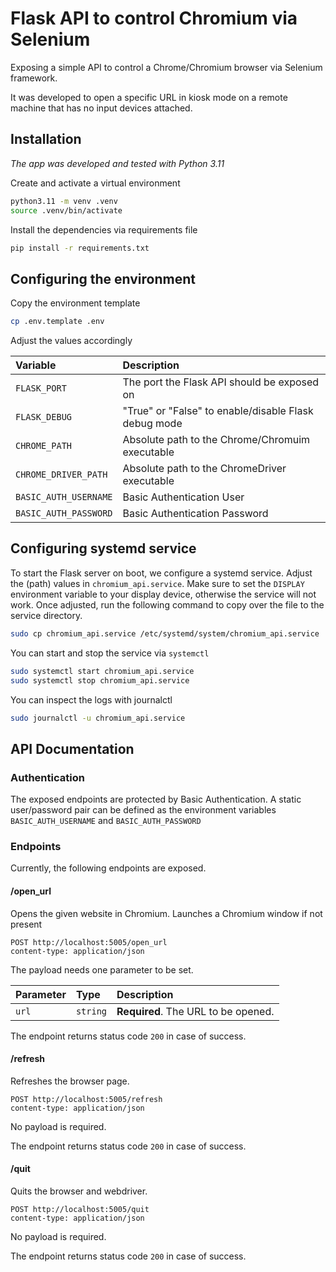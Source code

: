 # Flask API to control Chromium via Selenium

Exposing a simple API to control a Chrome/Chromium browser via Selenium framework.

It was developed to open a specific URL in kiosk mode on a remote machine that has no input devices attached.

## Installation

_The app was developed and tested with Python 3.11_

Create and activate a virtual environment
```bash
python3.11 -m venv .venv
source .venv/bin/activate
```

Install the dependencies via requirements file
```bash
pip install -r requirements.txt
```

## Configuring the environment

Copy the environment template
```bash
cp .env.template .env
```

Adjust the values accordingly

| Variable              | Description                                          |
| :-------------------- | :--------------------------------------------------- |
| `FLASK_PORT`          | The port the Flask API should be exposed on          |
| `FLASK_DEBUG`         | "True" or "False" to enable/disable Flask debug mode |
| `CHROME_PATH`         | Absolute path to the Chrome/Chromuim executable      |
| `CHROME_DRIVER_PATH`  | Absolute path to the ChromeDriver executable         |
| `BASIC_AUTH_USERNAME` | Basic Authentication User                            |
| `BASIC_AUTH_PASSWORD` | Basic Authentication Password                        |

## Configuring systemd service
To start the Flask server on boot, we configure a systemd service.
Adjust the (path) values in `chromium_api.service`.
Make sure to set the `DISPLAY` environment variable to your display device, otherwise the service will not work.
Once adjusted, run the following command to copy over the file to the service directory.

```bash
sudo cp chromium_api.service /etc/systemd/system/chromium_api.service
```

You can start and stop the service via `systemctl`

```bash
sudo systemctl start chromium_api.service
sudo systemctl stop chromium_api.service
```

You can inspect the logs with journalctl
```bash
sudo journalctl -u chromium_api.service
```

## API Documentation

### Authentication

The exposed endpoints are protected by Basic Authentication.
A static user/password pair can be defined as the environment variables `BASIC_AUTH_USERNAME` and `BASIC_AUTH_PASSWORD`

### Endpoints

Currently, the following endpoints are exposed.

#### /open_url

Opens the given website in Chromium.
Launches a Chromium window if not present

```http
POST http://localhost:5005/open_url
content-type: application/json
```

The payload needs one parameter to be set.

| Parameter | Type     | Description                         |
| :-------- | :------- | :---------------------------------- |
| `url`     | `string` | **Required**. The URL to be opened. |

The endpoint returns status code `200` in case of success.

#### /refresh
Refreshes the browser page.

```http
POST http://localhost:5005/refresh
content-type: application/json
```

No payload is required.

The endpoint returns status code `200` in case of success.

#### /quit
Quits the browser and webdriver.

```http
POST http://localhost:5005/quit
content-type: application/json
```

No payload is required.

The endpoint returns status code `200` in case of success.